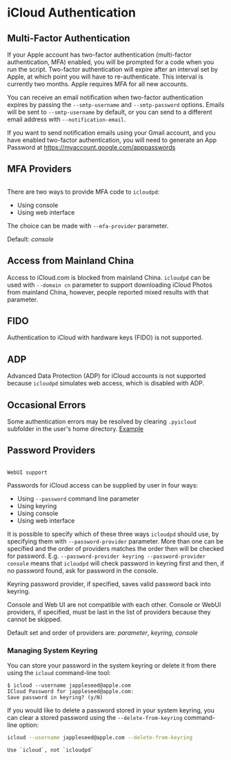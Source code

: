# iCloud Authentication

## Multi-Factor Authentication

If your Apple account has two-factor authentication (multi-factor authentication, MFA) enabled,
you will be prompted for a code when you run the script. Two-factor authentication will expire after an interval set by Apple,
at which point you will have to re-authenticate. This interval is currently two months. Apple requires MFA for all new accounts.

You can receive an email notification when two-factor authentication expires by passing the
`--smtp-username` and `--smtp-password` options. Emails will be sent to `--smtp-username` by default,
or you can send to a different email address with `--notification-email`.

If you want to send notification emails using your Gmail account, and you have enabled two-factor authentication, you will need to generate an App Password at <https://myaccount.google.com/apppasswords>

## MFA Providers

```{versionadded} 1.21.0
```

There are two ways to provide MFA code to `icloudpd`:
- Using console
- Using web interface

The choice can be made with `--mfa-provider` parameter.

Default: *console*

## Access from Mainland China

Access to iCloud.com is blocked from mainland China. `icloudpd` can be used with `--domain cn` parameter to support downloading iCloud Photos from mainland China, however, people reported mixed results with that parameter.

## FIDO

Authentication to iCloud with hardware keys (FIDO) is not supported.

## ADP

Advanced Data Protection (ADP) for iCloud accounts is not supported because `icloudpd` simulates web access, which is disabled with ADP.

## Occasional Errors

Some authentication errors may be resolved by clearing `.pyicloud` subfolder in the user's home directory. [Example](https://github.com/icloud-photos-downloader/icloud_photos_downloader/issues/772#issuecomment-1950963522)

## Password Providers

```{versionadded} 1.20.0
```
```{versionadded} 1.21.0
WebUI support
```

Passwords for iCloud access can be supplied by user in four ways:
- Using `--password` command line parameter
- Using keyring
- Using console
- Using web interface

It is possible to specify which of these three ways `icloudpd` should use, by specifying them with `--password-provider` parameter. More than one can be specified and the order
of providers matches the order then will be checked for password. E.g. `--password-provider keyring --password-provider console` means that `icloudpd` will check password in keyring first and then, if no password found, ask for password in the console.

Keyring password provider, if specified, saves valid password back into keyring.

Console and Web UI are not compatible with each other. Console or WebUI providers, if specified, must be last in the list of providers because they cannot be skipped.

Default set and order of providers are: *parameter*, *keyring*, *console*

### Managing System Keyring

You can store your password in the system keyring or delete it from there using the `icloud` command-line tool:

```
$ icloud --username jappleseed@apple.com
ICloud Password for jappleseed@apple.com:
Save password in keyring? (y/N)
```

If you would like to delete a password stored in your system keyring,
you can clear a stored password using the `--delete-from-keyring` command-line option:

``` sh
icloud --username jappleseed@apple.com --delete-from-keyring
```

```{note}
Use `icloud`, not `icloudpd`
```
